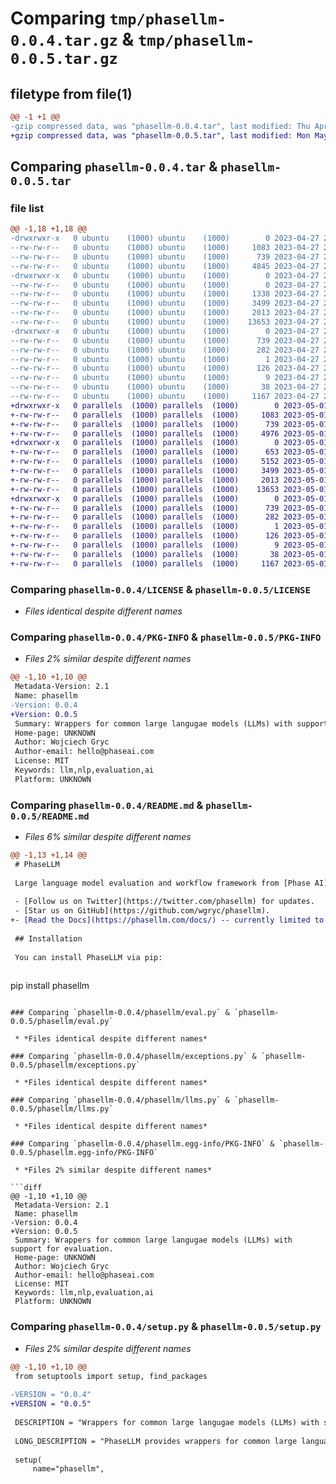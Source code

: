 # Comparing `tmp/phasellm-0.0.4.tar.gz` & `tmp/phasellm-0.0.5.tar.gz`

## filetype from file(1)

```diff
@@ -1 +1 @@
-gzip compressed data, was "phasellm-0.0.4.tar", last modified: Thu Apr 27 21:33:26 2023, max compression
+gzip compressed data, was "phasellm-0.0.5.tar", last modified: Mon May  1 21:37:59 2023, max compression
```

## Comparing `phasellm-0.0.4.tar` & `phasellm-0.0.5.tar`

### file list

```diff
@@ -1,18 +1,18 @@
-drwxrwxr-x   0 ubuntu    (1000) ubuntu    (1000)        0 2023-04-27 21:33:26.816733 phasellm-0.0.4/
--rw-rw-r--   0 ubuntu    (1000) ubuntu    (1000)     1083 2023-04-27 21:29:32.000000 phasellm-0.0.4/LICENSE
--rw-rw-r--   0 ubuntu    (1000) ubuntu    (1000)      739 2023-04-27 21:33:26.816733 phasellm-0.0.4/PKG-INFO
--rw-rw-r--   0 ubuntu    (1000) ubuntu    (1000)     4845 2023-04-27 21:29:32.000000 phasellm-0.0.4/README.md
-drwxrwxr-x   0 ubuntu    (1000) ubuntu    (1000)        0 2023-04-27 21:33:26.812734 phasellm-0.0.4/phasellm/
--rw-rw-r--   0 ubuntu    (1000) ubuntu    (1000)        0 2023-04-27 21:29:32.000000 phasellm-0.0.4/phasellm/__init__.py
--rw-rw-r--   0 ubuntu    (1000) ubuntu    (1000)     1338 2023-04-27 21:29:41.000000 phasellm-0.0.4/phasellm/agents.py
--rw-rw-r--   0 ubuntu    (1000) ubuntu    (1000)     3499 2023-04-27 21:29:41.000000 phasellm-0.0.4/phasellm/eval.py
--rw-rw-r--   0 ubuntu    (1000) ubuntu    (1000)     2013 2023-04-27 21:29:41.000000 phasellm-0.0.4/phasellm/exceptions.py
--rw-rw-r--   0 ubuntu    (1000) ubuntu    (1000)    13653 2023-04-27 21:29:41.000000 phasellm-0.0.4/phasellm/llms.py
-drwxrwxr-x   0 ubuntu    (1000) ubuntu    (1000)        0 2023-04-27 21:33:26.812734 phasellm-0.0.4/phasellm.egg-info/
--rw-rw-r--   0 ubuntu    (1000) ubuntu    (1000)      739 2023-04-27 21:33:26.000000 phasellm-0.0.4/phasellm.egg-info/PKG-INFO
--rw-rw-r--   0 ubuntu    (1000) ubuntu    (1000)      282 2023-04-27 21:33:26.000000 phasellm-0.0.4/phasellm.egg-info/SOURCES.txt
--rw-rw-r--   0 ubuntu    (1000) ubuntu    (1000)        1 2023-04-27 21:33:26.000000 phasellm-0.0.4/phasellm.egg-info/dependency_links.txt
--rw-rw-r--   0 ubuntu    (1000) ubuntu    (1000)      126 2023-04-27 21:33:26.000000 phasellm-0.0.4/phasellm.egg-info/requires.txt
--rw-rw-r--   0 ubuntu    (1000) ubuntu    (1000)        9 2023-04-27 21:33:26.000000 phasellm-0.0.4/phasellm.egg-info/top_level.txt
--rw-rw-r--   0 ubuntu    (1000) ubuntu    (1000)       38 2023-04-27 21:33:26.816733 phasellm-0.0.4/setup.cfg
--rw-rw-r--   0 ubuntu    (1000) ubuntu    (1000)     1167 2023-04-27 21:29:41.000000 phasellm-0.0.4/setup.py
+drwxrwxr-x   0 parallels  (1000) parallels  (1000)        0 2023-05-01 21:37:59.684568 phasellm-0.0.5/
+-rw-rw-r--   0 parallels  (1000) parallels  (1000)     1083 2023-05-01 21:37:50.000000 phasellm-0.0.5/LICENSE
+-rw-rw-r--   0 parallels  (1000) parallels  (1000)      739 2023-05-01 21:37:59.684568 phasellm-0.0.5/PKG-INFO
+-rw-rw-r--   0 parallels  (1000) parallels  (1000)     4976 2023-05-01 21:37:50.000000 phasellm-0.0.5/README.md
+drwxrwxr-x   0 parallels  (1000) parallels  (1000)        0 2023-05-01 21:37:59.684568 phasellm-0.0.5/phasellm/
+-rw-rw-r--   0 parallels  (1000) parallels  (1000)      653 2023-05-01 21:37:50.000000 phasellm-0.0.5/phasellm/__init__.py
+-rw-rw-r--   0 parallels  (1000) parallels  (1000)     5152 2023-05-01 21:37:50.000000 phasellm-0.0.5/phasellm/agents.py
+-rw-rw-r--   0 parallels  (1000) parallels  (1000)     3499 2023-05-01 21:37:50.000000 phasellm-0.0.5/phasellm/eval.py
+-rw-rw-r--   0 parallels  (1000) parallels  (1000)     2013 2023-05-01 21:37:50.000000 phasellm-0.0.5/phasellm/exceptions.py
+-rw-rw-r--   0 parallels  (1000) parallels  (1000)    13653 2023-05-01 21:37:50.000000 phasellm-0.0.5/phasellm/llms.py
+drwxrwxr-x   0 parallels  (1000) parallels  (1000)        0 2023-05-01 21:37:59.684568 phasellm-0.0.5/phasellm.egg-info/
+-rw-rw-r--   0 parallels  (1000) parallels  (1000)      739 2023-05-01 21:37:59.000000 phasellm-0.0.5/phasellm.egg-info/PKG-INFO
+-rw-rw-r--   0 parallels  (1000) parallels  (1000)      282 2023-05-01 21:37:59.000000 phasellm-0.0.5/phasellm.egg-info/SOURCES.txt
+-rw-rw-r--   0 parallels  (1000) parallels  (1000)        1 2023-05-01 21:37:59.000000 phasellm-0.0.5/phasellm.egg-info/dependency_links.txt
+-rw-rw-r--   0 parallels  (1000) parallels  (1000)      126 2023-05-01 21:37:59.000000 phasellm-0.0.5/phasellm.egg-info/requires.txt
+-rw-rw-r--   0 parallels  (1000) parallels  (1000)        9 2023-05-01 21:37:59.000000 phasellm-0.0.5/phasellm.egg-info/top_level.txt
+-rw-rw-r--   0 parallels  (1000) parallels  (1000)       38 2023-05-01 21:37:59.684568 phasellm-0.0.5/setup.cfg
+-rw-rw-r--   0 parallels  (1000) parallels  (1000)     1167 2023-05-01 21:37:50.000000 phasellm-0.0.5/setup.py
```

### Comparing `phasellm-0.0.4/LICENSE` & `phasellm-0.0.5/LICENSE`

 * *Files identical despite different names*

### Comparing `phasellm-0.0.4/PKG-INFO` & `phasellm-0.0.5/PKG-INFO`

 * *Files 2% similar despite different names*

```diff
@@ -1,10 +1,10 @@
 Metadata-Version: 2.1
 Name: phasellm
-Version: 0.0.4
+Version: 0.0.5
 Summary: Wrappers for common large langugae models (LLMs) with support for evaluation.
 Home-page: UNKNOWN
 Author: Wojciech Gryc
 Author-email: hello@phaseai.com
 License: MIT
 Keywords: llm,nlp,evaluation,ai
 Platform: UNKNOWN
```

### Comparing `phasellm-0.0.4/README.md` & `phasellm-0.0.5/README.md`

 * *Files 6% similar despite different names*

```diff
@@ -1,13 +1,14 @@
 # PhaseLLM
 
 Large language model evaluation and workflow framework from [Phase AI](https://phaseai.com/).
 
 - [Follow us on Twitter](https://twitter.com/phasellm) for updates.
 - [Star us on GitHub](https://github.com/wgryc/phasellm).
+- [Read the Docs](https://phasellm.com/docs/) -- currently limited to the module reference. Tutorials and code examples are below.
 
 ## Installation
 
 You can install PhaseLLM via pip:
 
 ```
 pip install phasellm
```

### Comparing `phasellm-0.0.4/phasellm/eval.py` & `phasellm-0.0.5/phasellm/eval.py`

 * *Files identical despite different names*

### Comparing `phasellm-0.0.4/phasellm/exceptions.py` & `phasellm-0.0.5/phasellm/exceptions.py`

 * *Files identical despite different names*

### Comparing `phasellm-0.0.4/phasellm/llms.py` & `phasellm-0.0.5/phasellm/llms.py`

 * *Files identical despite different names*

### Comparing `phasellm-0.0.4/phasellm.egg-info/PKG-INFO` & `phasellm-0.0.5/phasellm.egg-info/PKG-INFO`

 * *Files 2% similar despite different names*

```diff
@@ -1,10 +1,10 @@
 Metadata-Version: 2.1
 Name: phasellm
-Version: 0.0.4
+Version: 0.0.5
 Summary: Wrappers for common large langugae models (LLMs) with support for evaluation.
 Home-page: UNKNOWN
 Author: Wojciech Gryc
 Author-email: hello@phaseai.com
 License: MIT
 Keywords: llm,nlp,evaluation,ai
 Platform: UNKNOWN
```

### Comparing `phasellm-0.0.4/setup.py` & `phasellm-0.0.5/setup.py`

 * *Files 2% similar despite different names*

```diff
@@ -1,10 +1,10 @@
 from setuptools import setup, find_packages
 
-VERSION = "0.0.4"
+VERSION = "0.0.5"
 
 DESCRIPTION = "Wrappers for common large langugae models (LLMs) with support for evaluation."
 
 LONG_DESCRIPTION = "PhaseLLM provides wrappers for common large language models and use cases. This makes it easy to swap models in and out as needed. We also provide support for evaluation of models so you can choose which models are better to use."
 
 setup(
     name="phasellm",
```

